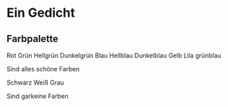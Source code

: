 # Ein Gedicht

## Farbpalette

Rot
Grün
Hellgrün
Dunkelgrün
Blau
Hellblau
Dunkelblau
Gelb
Lila
grünblau

Sind alles schöne Farben

Schwarz
Weiß
Grau

Sind garkeine Farben
